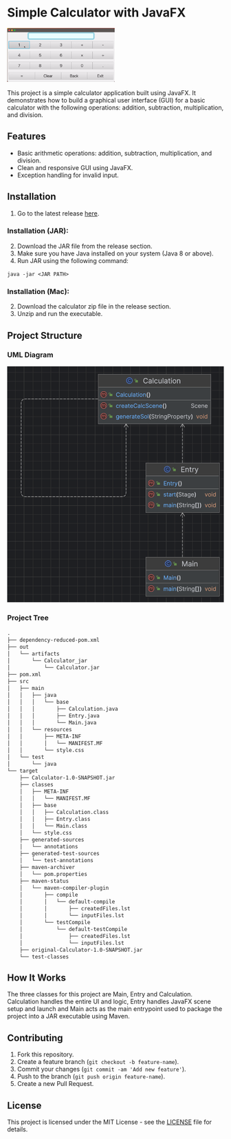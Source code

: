 # Simple Calculator with JavaFX

<img src="https://github.com/JoeyHammoth/simple-calculator/blob/main/vid.gif" alt="logo" width="250">

This project is a simple calculator application built using JavaFX. It demonstrates how to build a graphical user interface (GUI) for a basic calculator with the following operations: addition, subtraction, multiplication, and division. 

## Features

- Basic arithmetic operations: addition, subtraction, multiplication, and division.
- Clean and responsive GUI using JavaFX.
- Exception handling for invalid input.

## Installation

1. Go to the latest release [here](https://github.com/JoeyHammoth/simple-calculator/releases/tag/v1.0).

### Installation (JAR):
2. Download the JAR file from the release section.
3. Make sure you have Java installed on your system (Java 8 or above).
4. Run JAR using the following command:
```
java -jar <JAR PATH>
```

### Installation (Mac):
2. Download the calculator zip file in the release section.
3. Unzip and run the executable.

## Project Structure
### UML Diagram
![UML DIAGRAM](diagram.png)
### Project Tree

```
.
├── dependency-reduced-pom.xml
├── out
│   └── artifacts
│       └── Calculator_jar
│           └── Calculator.jar
├── pom.xml
├── src
│   ├── main
│   │   ├── java
│   │   │   └── base
│   │   │       ├── Calculation.java
│   │   │       ├── Entry.java
│   │   │       └── Main.java
│   │   └── resources
│   │       ├── META-INF
│   │       │   └── MANIFEST.MF
│   │       └── style.css
│   └── test
│       └── java
└── target
    ├── Calculator-1.0-SNAPSHOT.jar
    ├── classes
    │   ├── META-INF
    │   │   └── MANIFEST.MF
    │   ├── base
    │   │   ├── Calculation.class
    │   │   ├── Entry.class
    │   │   └── Main.class
    │   └── style.css
    ├── generated-sources
    │   └── annotations
    ├── generated-test-sources
    │   └── test-annotations
    ├── maven-archiver
    │   └── pom.properties
    ├── maven-status
    │   └── maven-compiler-plugin
    │       ├── compile
    │       │   └── default-compile
    │       │       ├── createdFiles.lst
    │       │       └── inputFiles.lst
    │       └── testCompile
    │           └── default-testCompile
    │               ├── createdFiles.lst
    │               └── inputFiles.lst
    ├── original-Calculator-1.0-SNAPSHOT.jar
    └── test-classes
```
## How It Works
The three classes for this project are Main, Entry and Calculation. Calculation handles the entire UI and logic, Entry handles JavaFX scene setup and launch and Main acts as the main entrypoint used to package the project into a JAR executable using Maven.

## Contributing

1. Fork this repository.
2. Create a feature branch (`git checkout -b feature-name`).
3. Commit your changes (`git commit -am 'Add new feature'`).
4. Push to the branch (`git push origin feature-name`).
5. Create a new Pull Request.

## License

This project is licensed under the MIT License - see the [LICENSE](LICENSE) file for details.
